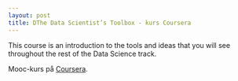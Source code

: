```yaml
---
layout: post
title: DThe Data Scientist’s Toolbox - kurs Coursera
---
```


<p class="message">
  This course is an introduction to the tools and ideas that you will see throughout the rest of the Data Science track. 
</p>

Mooc-kurs på [Coursera](https://class.coursera.org/datascitoolbox-016).

